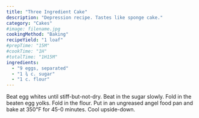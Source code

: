 ```yaml
---
title: "Three Ingredient Cake"
description: "Depression recipe. Tastes like sponge cake."
category: "Cakes"
#image: filename.jpg
cookingMethod: "Baking"
recipeYield: "1 loaf"
#prepTime: "15M"
#cookTime: "1H"
#totalTime: "1H15M"
ingredients:
  - "9 eggs, separated"
  - "1 ¾ c. sugar"
  - "1 c. flour"
---
```


Beat egg whites until stiff-but-not-dry. Beat in the sugar slowly. Fold in the beaten egg yolks.
Fold in the flour.
Put in an ungreased angel food pan and bake at 350℉ for 45-0 minutes.
Cool upside-down.
